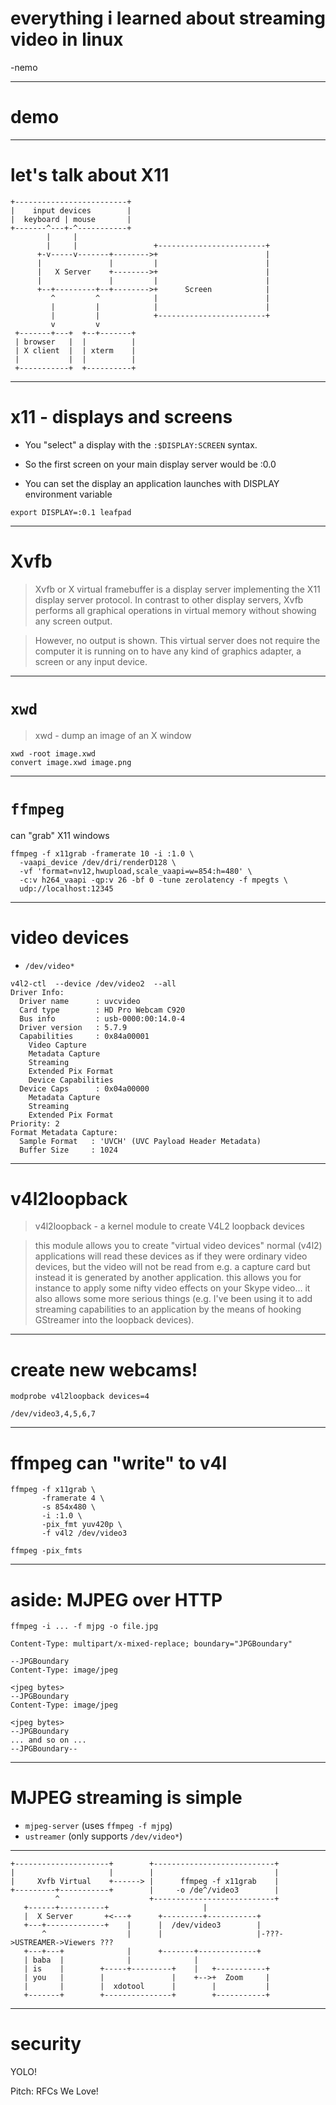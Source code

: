 # everything i learned about streaming video in linux
\-nemo

---

# demo

---

# let's talk about X11

```
+-------------------------+
|    input devices        |
|  keyboard | mouse       |
+-------^---+-^-----------+
        |     |
        |     |                 +------------------------+
      +-v-----v-------+-------->+                        |
      |               |         |                        |
      |   X Server    +-------->+                        |
      |               |         |                        |
      +--+---------+--+-------->+      Screen            |
         ^         ^            |                        |
         |         |            |                        |
         |         |            +------------------------+
         v         v
 +-------+---+  +--+-------+
 | browser   |  |          |
 | X client  |  | xterm    |
 |           |  |          |
 +-----------+  +----------+
```

---

# x11 - displays and screens

- You "select" a display with the `:$DISPLAY:SCREEN` syntax.

- So the first screen on your main display server would be :0.0

- You can set the display an application launches with DISPLAY environment variable

`export DISPLAY=:0.1 leafpad`

---


# Xvfb

>Xvfb or X virtual framebuffer is a display server implementing the X11 display server protocol. In contrast to other display servers, Xvfb performs all graphical operations in virtual memory without showing any screen output.

>However, no output is shown. This virtual server does not require the computer it is running on to have any kind of graphics adapter, a screen or any input device.

---

# `xwd`

> xwd - dump an image of an X window

```
xwd -root image.xwd
convert image.xwd image.png
```

---

# `ffmpeg`

can "grab" X11 windows

```
ffmpeg -f x11grab -framerate 10 -i :1.0 \
  -vaapi_device /dev/dri/renderD128 \
  -vf 'format=nv12,hwupload,scale_vaapi=w=854:h=480' \
  -c:v h264_vaapi -qp:v 26 -bf 0 -tune zerolatency -f mpegts \
  udp://localhost:12345
```

---

# video devices

- `/dev/video*`

```
v4l2-ctl  --device /dev/video2  --all
Driver Info:
  Driver name      : uvcvideo
  Card type        : HD Pro Webcam C920
  Bus info         : usb-0000:00:14.0-4
  Driver version   : 5.7.9
  Capabilities     : 0x84a00001
    Video Capture
    Metadata Capture
    Streaming
    Extended Pix Format
    Device Capabilities
  Device Caps      : 0x04a00000
    Metadata Capture
    Streaming
    Extended Pix Format
Priority: 2
Format Metadata Capture:
  Sample Format   : 'UVCH' (UVC Payload Header Metadata)
  Buffer Size     : 1024
```

---

# v4l2loopback

> v4l2loopback - a kernel module to create V4L2 loopback devices

>this module allows you to create "virtual video devices" normal (v4l2) applications will read these devices as if they were ordinary video devices, but the video will not be read from e.g. a capture card but instead it is generated by another application. this allows you for instance to apply some nifty video effects on your Skype video... it also allows some more serious things (e.g. I've been using it to add streaming capabilities to an application by the means of hooking GStreamer into the loopback devices).

---

# create new webcams!

```
modprobe v4l2loopback devices=4
```

`/dev/video3,4,5,6,7`

---

# ffmpeg can "write" to v4l

```
ffmpeg -f x11grab \
       -framerate 4 \
       -s 854x480 \
       -i :1.0 \
       -pix_fmt yuv420p \
       -f v4l2 /dev/video3
```

`ffmpeg -pix_fmts`

---

# aside: MJPEG over HTTP

`ffmpeg -i ... -f mjpg -o file.jpg`

```
Content-Type: multipart/x-mixed-replace; boundary="JPGBoundary"

--JPGBoundary
Content-Type: image/jpeg

<jpeg bytes>
--JPGBoundary
Content-Type: image/jpeg

<jpeg bytes>
--JPGBoundary
... and so on ...
--JPGBoundary--
```

---

# MJPEG streaming is simple

- `mjpeg-server` (uses `ffmpeg -f mjpg`)
- `ustreamer` (only supports `/dev/video*`)

---

```
+---------------------+        +---------------------------+
|                     |        |                           |
|     Xvfb Virtual    +------> |      ffmpeg -f x11grab    |
+---------+-----------+        |     -o /de^/video3        |
          ^                    +---------------------------+
   +------+----------+                     |
   |  X Server       +<---+      +---------+-----------+
   +---+-------------+    |      |  /dev/video3        |
       ^                  |      |                     |-???->USTREAMER->Viewers ???
   +---+---+              |      +-------+-------------+
   | baba  |              |              |
   | is    |        +-----+---------+    |   +-----------+
   | you   |        |               |    +-->+  Zoom     |
   |       |        |  xdotool      |        |           |
   +-------+        +---------------+        +-----------+
```

---

# security

YOLO!

Pitch: RFCs We Love!